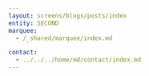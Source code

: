 ```yaml
---
layout: screens/blogs/posts/index
entity: SECOND
marquee:
  - /_shared/marquee/index.md

contact:
  - ../../../home/md/contact/index.md
---
```

